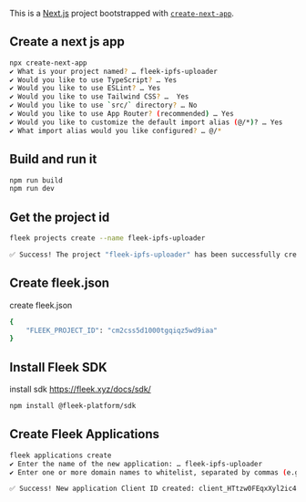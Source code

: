 This is a [Next.js](https://nextjs.org) project bootstrapped with [`create-next-app`](https://nextjs.org/docs/app/api-reference/cli/create-next-app).

## Create a next js app

```bash
npx create-next-app
✔ What is your project named? … fleek-ipfs-uploader
✔ Would you like to use TypeScript? … Yes
✔ Would you like to use ESLint? … Yes
✔ Would you like to use Tailwind CSS? …  Yes
✔ Would you like to use `src/` directory? … No
✔ Would you like to use App Router? (recommended) … Yes
✔ Would you like to customize the default import alias (@/*)? … Yes
✔ What import alias would you like configured? … @/*
```

## Build and run it

```bash
npm run build
npm run dev
```

## Get the project id

```bash
fleek projects create --name fleek-ipfs-uploader

✅ Success! The project "fleek-ipfs-uploader" has been successfully created with the project ID "cm2css5d1000tgqiqz5wd9iaa", and you've automatically been switched to it.
```

## Create fleek.json

create fleek.json

```bash
{
    "FLEEK_PROJECT_ID": "cm2css5d1000tgqiqz5wd9iaa"
}
```

## Install Fleek SDK

install sdk https://fleek.xyz/docs/sdk/

```bash
npm install @fleek-platform/sdk
```

## Create Fleek Applications

```bash
fleek applications create
✔ Enter the name of the new application: … fleek-ipfs-uploader
✔ Enter one or more domain names to whitelist, separated by commas (e.g. example123.com, site321.com) …

✅ Success! New application Client ID created: client_HTtzw0FEqxXyl2ic4dRU
```
